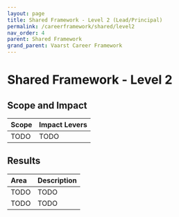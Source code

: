 ```yaml
---
layout: page
title: Shared Framework - Level 2 (Lead/Principal)
permalink: /careerframework/shared/level2
nav_order: 4
parent: Shared Framework
grand_parent: Vaarst Career Framework
---
```


# Shared Framework - Level 2

## Scope and Impact

| Scope        | Impact Levers     |
|:-------------|:------------------|
| TODO | TODO |

## Results

|Area          | Description       |
|:-------------|:------------------|
| TODO | TODO |
| TODO | TODO |
